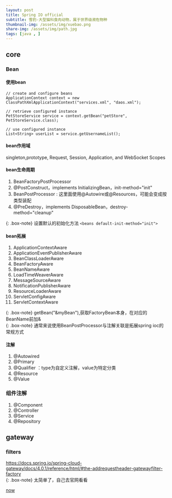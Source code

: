 ```yaml
---
layout: post
title: Spring IO official 
subtitle: 雪豹-大型猫科食肉动物，属于世界级濒危物种
thumbnail-img: /assets/img/xuebao.png
share-img: /assets/img/path.jpg
tags: [java , ]
---
```


## core
### Bean
#### 使用bean
```
// create and configure beans
ApplicationContext context = new ClassPathXmlApplicationContext("services.xml", "daos.xml");

// retrieve configured instance
PetStoreService service = context.getBean("petStore", PetStoreService.class);

// use configured instance
List<String> userList = service.getUsernameList();
```
#### bean作用域
singleton,prototype, Request, Session, Application, and WebSocket Scopes

#### bean生命周期
1. BeanFactoryPostProcessor
2. @PostConstruct，implements InitializingBean，init-method="init" 
3. BeanPostProcessor : 这里面使用@Autowire或@Resources，可能会变成按类型装配
4. @PreDestroy，implements DisposableBean，destroy-method="cleanup"

{: .box-note} 设置默认的初始化方法 ```<beans default-init-method="init">```
#### bean拓展
1. ApplicationContextAware
2. ApplicationEventPublisherAware
3. BeanClassLoaderAware
4. BeanFactoryAware
5. BeanNameAware
6. LoadTimeWeaverAware
7. MessageSourceAware
8. NotificationPublisherAware
9. ResourceLoaderAware
10. ServletConfigAware
11. ServletContextAware

{: .box-note} getBean("&myBean"),获取FactoryBean本身，在对应的BeanName前加&  
{: .box-note} 通常来说使用BeanPostProcessor与注解关联是拓展spring ioc的常规方式  

#### 注解
1. @Autowired
2. @Primary
3. @Qualifier ：type为自定义注解，value为特定分类
4. @Resource 
5. @Value

### 组件注解
1. @Component
2. @Controller
3. @Service
4. @Repository

## gateway
### filters
https://docs.spring.io/spring-cloud-gateway/docs/4.0.1/reference/html/#the-addrequestheader-gatewayfilter-factory  
{: .box-note} 太简单了，自己去官网看看

[now]([https://docs.spring.io/spring-framework/docs/current/reference/html/core.html#beans-value-annotations](https://docs.spring.io/spring-framework/docs/current/reference/html/core.html#beans-factorybeans-annotations))
